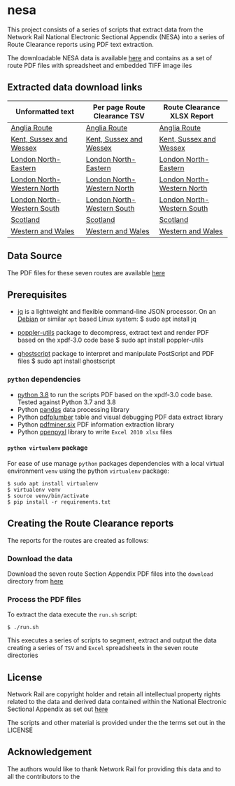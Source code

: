 # nesa

This project consists of a series of scripts that extract data from the Network Rail National Electronic Sectional Appendix (NESA) into a series of Route Clearance reports using PDF text extraction. 

The downloadable NESA data is available [here](https://www.networkrail.co.uk/industry-and-commercial/information-for-operators/national-electronic-sectional-appendix/) and contains as a set of route PDF files with spreadsheet and embedded TIFF image iles 

## Extracted data download links

|Unformatted text|Per page Route Clearance TSV|Route Clearance XLSX Report|
|----------------|----------------------------|---------------------------|
|[Anglia Route](Anglia-Route/anglia-route-text.md)|[Anglia Route](Anglia-Route/anglia-route-tsv.md)|[Anglia Route](Anglia-Route/anglia-route-clearance.xlsx)|
|[Kent, Sussex and Wessex](Kent-Sussex-Wessex/kent-sussex-wessex-text.md)|[Kent, Sussex and Wessex](Kent-Sussex-Wessex/kent-sussex-wessex-tsv.md)|[Kent, Sussex and Wessex](Kent-Sussex-Wessex/kent-sussex-wessex-clearance.xlsx)|
|[London North-Eastern](London-North-Eastern/london-north-eastern-text.md)|[London North-Eastern](London-North-Eastern/london-north-eastern-tsv.md)|[London North-Eastern](London-North-Eastern/london-north-eastern-clearance.xlsx)|
|[London North-Western North](London-North-Western-North/london-north-western-north-text.md)|[London North-Western North](London-North-Western-North/london-north-western-north-tsv.md)|[London North-Western North](London-North-Western-North/london-north-western-north-clearance.xlsx)|
|[London North-Western South](London-North-Western-South/london-north-western-south-text.md)|[London North-Western South](London-North-Western-South/london-north-western-south-tsv.md)|[London North-Western South](London-North-Western-South/london-north-western-south-clearance.xlsx)|
|[Scotland](Scotland/scotland-text.md)|[Scotland](Scotland/scotland-tsv.md)|[Scotland](Scotland/scotland-clearance.xlsx)|
|[Western and Wales](Western-and-Wales/western-and-wales-text.md)|[Western and Wales](Western-and-Wales/western-and-wales-tsv.md)|[Western and Wales](Western-and-Wales/western-and-wales-clearance.xlsx)|

## Data Source
The PDF files for these seven routes are available [here](https://www.networkrail.co.uk/industry-and-commercial/information-for-operators/national-electronic-sectional-appendix/)

## Prerequisites
  * [jq](https://stedolan.github.io/jq) is a lightweight and flexible command-line JSON processor. On an [Debian](https://debian.org) or similar `apt` based Linux system:
   $ sudo apt install jq

  * [poppler-utils](http://poppler.freedesktop.org/) package to decompress, extract text and render PDF based on the xpdf-3.0 code base
   $ sudo apt install poppler-utils

  * [ghostscript](https://www.ghostscript.com/) package to interpret and manipulate PostScript and PDF files
   $ sudo apt install ghostscript

### `python` dependencies
  * [python 3.8](https://www.python.org/) to run the scripts PDF based on the xpdf-3.0 code base. Tested against Python 3.7 and 3.8
  * Python [pandas](https://pandas.pydata.org/) data processing library
  * Python [pdfplumber](https://github.com/jsvine/pdfplumber) table and visual debugging PDF data extract library 
  * Python [pdfminer.six](https://github.com/pdfminer/pdfminer.six) PDF information extraction library
  * Python [openpyxl](https://openpyxl.readthedocs.io/en/stable/) library to write `Excel 2010 xlsx` files

#### `python virtualenv` package
For ease of use manage `python` packages dependencies with a local virtual environment `venv` using the python `virtualenv` package:

    $ sudo apt install virtualenv
    $ virtualenv venv
    $ source venv/bin/activate
    $ pip install -r requirements.txt

## Creating the Route Clearance reports
The reports for the routes are created as follows:

### Download the data

Download the seven route Section Appendix PDF files into the ```download``` directory from [here](https://www.networkrail.co.uk/industry-and-commercial/information-for-operators/national-electronic-sectional-appendix/)

### Process the PDF files

To extract the data execute the ```run.sh``` script:

    $ ./run.sh

This executes a series of scripts to segment, extract and output the data creating a series of `TSV` and `Excel` spreadsheets in the seven route directories

## License

Network Rail are copyright holder and retain all intellectual property rights related to the data and derived data contained within the National Electronic Sectional Appendix as set out [here](https://www.networkrail.co.uk/terms-and-conditions/)

The scripts and other material is provided under the the terms set out in the LICENSE  

## Acknowledgement

The authors would like to thank Network Rail for providing this data and to all the contributors to the 

